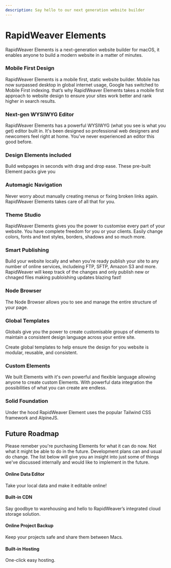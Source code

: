 ```yaml
---
description: Say hello to our next generation website builder
---
```


# RapidWeaver Elements

RapidWeaver Elements is a next-generation website builder for macOS, it enables anyone to build a modern website in a matter of minutes.

### Mobile First Design

RapidWeaver Elements is a mobile first, static website builder. Mobile has now surpassed desktop in global internet usage, Google has switched to Mobile First indexing. that’s why RapidWeaver Elements takes a mobile first approach to website design to ensure your sites work better and rank higher in search results.

### Next-gen WYSIWYG Editor

RapidWeaver Elements has a powerful WYSIWYG (what you see is what you get) editor built in. It's been designed so professional web designers and newcomers feel right at home. You've never experienced an editor this good before.

### Design Elements included

Build webpages in seconds with drag and drop ease. These pre-built Element packs give you

### Automagic Navigation

Never worry about manually creating menus or fixing broken links again. RapidWeaver Elements takes care of all that for you.

### Theme Studio

RapidWeaver Elements gives you the power to customise every part of your website. You have complete freedom for you or your clients. Easily change colors, fonts and text styles, borders, shadows and so much more.

### Smart Publishing

Build your website locally and when you're ready publish your site to any number of online services, includeing FTP, SFTP, Amazon S3 and more. RapidWeaver will keep track of the changes and only publish new or chnaged files making publoishing updates blazing fast!

### Node Browser

The Node Browser allows you to see and manage the entire structure of your page.

### Global Templates

Globals give you the power to create customisable groups of elements to maintain a consistent design language across your entire site.&#x20;

Create global templates to help ensure the design for you website is modular, reusable, and consistent.

### Custom Elements

We built Elements with it's own powerful and flexible language allowing anyone to create custom Elements. With powerful data integration the possibilities of what you can create are endless.

### Solid Foundation

Under the hood RapidWeaver Element uses the popular Tailwind CSS framework and AlpineJS.

## Future Roadmap

Please remeber you're purchasing Elements for what it can do now. Not what it might be able to do in the future. Development plans can and usual do change. The list below will give you an insight into just some of things we've discussed internally and would like to implement in the future.

#### Online Data Editor

Take your local data and make it editable online!

#### Built-in CDN

Say goodbye to warehousing and hello to RapidWeaver’s integrated cloud storage solution.

#### Online Project Backup

Keep your projects safe and share them between Macs.

#### Built-in Hosting

One-click easy hosting.
